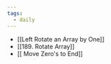 ```yaml
---
tags:
  - daily
---
```

- [[Left Rotate an Array by One]]
- [[189. Rotate Array]]
- [[ Move Zero's to End]]